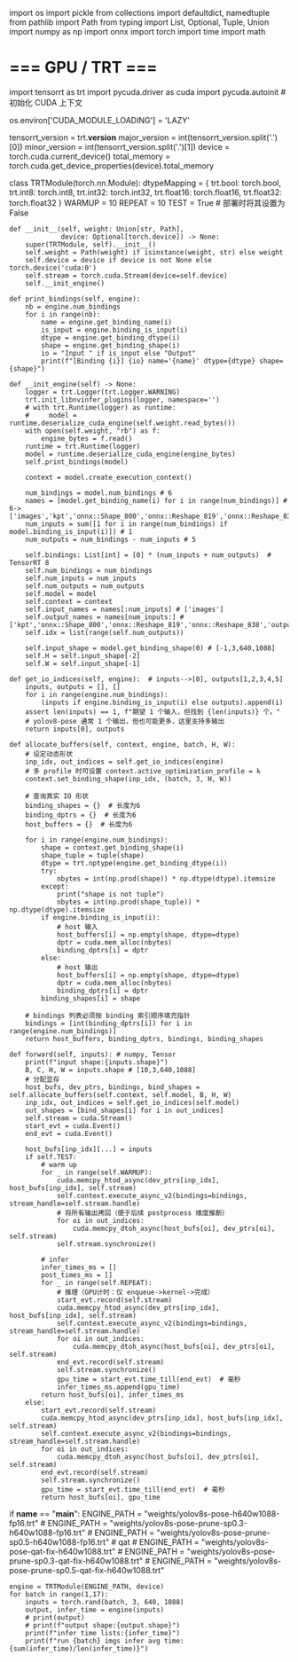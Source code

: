 import os
import pickle
from collections import defaultdict, namedtuple
from pathlib import Path
from typing import List, Optional, Tuple, Union
import numpy as np
import onnx
import torch
import time
import math


# === GPU / TRT ===
import tensorrt as trt
import pycuda.driver as cuda
import pycuda.autoinit  # 初始化 CUDA 上下文

os.environ['CUDA_MODULE_LOADING'] = 'LAZY'

tensorrt_version = trt.__version__
major_version = int(tensorrt_version.split('.')[0])
minor_version = int(tensorrt_version.split('.')[1])
device = torch.cuda.current_device()
total_memory = torch.cuda.get_device_properties(device).total_memory

class TRTModule(torch.nn.Module):
    dtypeMapping = {
        trt.bool: torch.bool,
        trt.int8: torch.int8,
        trt.int32: torch.int32,
        trt.float16: torch.float16,
        trt.float32: torch.float32
    }
    WARMUP = 10
    REPEAT = 10
    TEST = True # 部署时将其设置为False

    def __init__(self, weight: Union[str, Path],
                 device: Optional[torch.device]) -> None:
        super(TRTModule, self).__init__()
        self.weight = Path(weight) if isinstance(weight, str) else weight
        self.device = device if device is not None else torch.device('cuda:0')
        self.stream = torch.cuda.Stream(device=self.device)
        self.__init_engine()

    def print_bindings(self, engine):
        nb = engine.num_bindings
        for i in range(nb):
            name = engine.get_binding_name(i)
            is_input = engine.binding_is_input(i)
            dtype = engine.get_binding_dtype(i)
            shape = engine.get_binding_shape(i)
            io = "Input " if is_input else "Output"
            print(f"[Binding {i}] {io} name='{name}' dtype={dtype} shape={shape}")

    def __init_engine(self) -> None:
        logger = trt.Logger(trt.Logger.WARNING)
        trt.init_libnvinfer_plugins(logger, namespace='')
        # with trt.Runtime(logger) as runtime:
        #     model = runtime.deserialize_cuda_engine(self.weight.read_bytes())
        with open(self.weight, "rb") as f:
            engine_bytes = f.read()
        runtime = trt.Runtime(logger)
        model = runtime.deserialize_cuda_engine(engine_bytes)
        self.print_bindings(model)

        context = model.create_execution_context()

        num_bindings = model.num_bindings # 6
        names = [model.get_binding_name(i) for i in range(num_bindings)] # 6->['images','kpt','onnx::Shape_800','onnx::Reshape_819','onnx::Reshape_838','output0']
        num_inputs = sum([1 for i in range(num_bindings) if model.binding_is_input(i)]) # 1
        num_outputs = num_bindings - num_inputs # 5

        self.bindings: List[int] = [0] * (num_inputs + num_outputs)  # TensorRT 8
        self.num_bindings = num_bindings
        self.num_inputs = num_inputs
        self.num_outputs = num_outputs
        self.model = model
        self.context = context
        self.input_names = names[:num_inputs] # ['images']
        self.output_names = names[num_inputs:] # ['kpt','onnx::Shape_800','onnx::Reshape_819','onnx::Reshape_838','output0']
        self.idx = list(range(self.num_outputs))
        
        self.input_shape = model.get_binding_shape(0) # [-1,3,640,1088]
        self.H = self.input_shape[-2]
        self.W = self.input_shape[-1]

    def get_io_indices(self, engine):  # inputs-->[0], outputs[1,2,3,4,5]
        inputs, outputs = [], []
        for i in range(engine.num_bindings):
            (inputs if engine.binding_is_input(i) else outputs).append(i)
        assert len(inputs) == 1, f"期望 1 个输入，但找到 {len(inputs)} 个。"
        # yolov8-pose 通常 1 个输出，但也可能更多，这里支持多输出
        return inputs[0], outputs

    def allocate_buffers(self, context, engine, batch, H, W):
        # 设定动态形状
        inp_idx, out_indices = self.get_io_indices(engine)
        # 多 profile 时可设置 context.active_optimization_profile = k
        context.set_binding_shape(inp_idx, (batch, 3, H, W))

        # 查询真实 IO 形状
        binding_shapes = {}  # 长度为6
        binding_dptrs = {}  # 长度为6
        host_buffers = {}  # 长度为6

        for i in range(engine.num_bindings):
            shape = context.get_binding_shape(i)
            shape_tuple = tuple(shape)
            dtype = trt.nptype(engine.get_binding_dtype(i))
            try:
                nbytes = int(np.prod(shape)) * np.dtype(dtype).itemsize
            except:
                print("shape is not tuple")
                nbytes = int(np.prod(shape_tuple)) * np.dtype(dtype).itemsize
            if engine.binding_is_input(i):
                # host 输入
                host_buffers[i] = np.empty(shape, dtype=dtype)
                dptr = cuda.mem_alloc(nbytes)
                binding_dptrs[i] = dptr
            else:
                # host 输出
                host_buffers[i] = np.empty(shape, dtype=dtype)
                dptr = cuda.mem_alloc(nbytes)
                binding_dptrs[i] = dptr
            binding_shapes[i] = shape

        # bindings 列表必须按 binding 索引顺序填充指针
        bindings = [int(binding_dptrs[i]) for i in range(engine.num_bindings)]
        return host_buffers, binding_dptrs, bindings, binding_shapes

    def forward(self, inputs): # numpy, Tensor
        print(f"input shape:{inputs.shape}")
        B, C, H, W = inputs.shape # [10,3,640,1088]
        # 分配显存
        host_bufs, dev_ptrs, bindings, bind_shapes = self.allocate_buffers(self.context, self.model, B, H, W)
        inp_idx, out_indices = self.get_io_indices(self.model)
        out_shapes = [bind_shapes[i] for i in out_indices]
        self.stream = cuda.Stream()
        start_evt = cuda.Event()
        end_evt = cuda.Event()

        host_bufs[inp_idx][...] = inputs
        if self.TEST:
            # warm up
            for _ in range(self.WARMUP):
                cuda.memcpy_htod_async(dev_ptrs[inp_idx], host_bufs[inp_idx], self.stream)
                self.context.execute_async_v2(bindings=bindings, stream_handle=self.stream.handle)
                # 将所有输出拷回（便于后续 postprocess 维度推断）
                for oi in out_indices:
                    cuda.memcpy_dtoh_async(host_bufs[oi], dev_ptrs[oi], self.stream)
                self.stream.synchronize()
    
            # infer
            infer_times_ms = []
            post_times_ms = []
            for _ in range(self.REPEAT):
                # 推理（GPU计时：仅 enqueue->kernel->完成）
                start_evt.record(self.stream)
                cuda.memcpy_htod_async(dev_ptrs[inp_idx], host_bufs[inp_idx], self.stream)
                self.context.execute_async_v2(bindings=bindings, stream_handle=self.stream.handle)
                for oi in out_indices:
                    cuda.memcpy_dtoh_async(host_bufs[oi], dev_ptrs[oi], self.stream)
                end_evt.record(self.stream)
                self.stream.synchronize()
                gpu_time = start_evt.time_till(end_evt)  # 毫秒
                infer_times_ms.append(gpu_time)
            return host_bufs[oi], infer_times_ms
        else:
            start_evt.record(self.stream)
            cuda.memcpy_htod_async(dev_ptrs[inp_idx], host_bufs[inp_idx], self.stream)
            self.context.execute_async_v2(bindings=bindings, stream_handle=self.stream.handle)
            for oi in out_indices:
                cuda.memcpy_dtoh_async(host_bufs[oi], dev_ptrs[oi], self.stream)
            end_evt.record(self.stream)
            self.stream.synchronize()
            gpu_time = start_evt.time_till(end_evt)  # 毫秒
            return host_bufs[oi], gpu_time



if __name__ == "__main__":
    ENGINE_PATH = "weights/yolov8s-pose-h640w1088-fp16.trt"
    # ENGINE_PATH = "weights/yolov8s-pose-prune-sp0.3-h640w1088-fp16.trt"
    # ENGINE_PATH = "weights/yolov8s-pose-prune-sp0.5-h640w1088-fp16.trt"
    # qat
    # ENGINE_PATH = "weights/yolov8s-pose-qat-fix-h640w1088.trt"
    # ENGINE_PATH = "weights/yolov8s-pose-prune-sp0.3-qat-fix-h640w1088.trt"
    # ENGINE_PATH = "weights/yolov8s-pose-prune-sp0.5-qat-fix-h640w1088.trt"
    
    engine = TRTModule(ENGINE_PATH, device)
    for batch in range(1,17):
        inputs = torch.rand(batch, 3, 640, 1088)
        output, infer_time = engine(inputs)
        # print(output)
        # print(f"output shape:{output.shape}")
        print(f"infer time lists:{infer_time}")
        print(f"run {batch} imgs infer avg time:{sum(infer_time)/len(infer_time)}")







    

